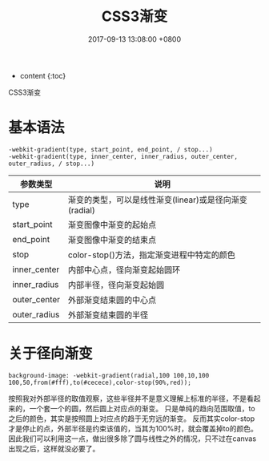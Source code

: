 ﻿---
layout: post
title:  CSS3渐变
date:   2017-09-13 13:08:00 +0800
categories: notes
tag: css
---

* content
{:toc}



CSS3渐变
# 基本语法

```
-webkit-gradient(type, start_point, end_point, / stop...)
-webkit-gradient(type, inner_center, inner_radius, outer_center, outer_radius, / stop...)
```

参数类型 | 说明
---|---
type | 渐变的类型，可以是线性渐变(linear)或是径向渐变(radial)
start_point | 渐变图像中渐变的起始点
end_point | 渐变图像中渐变的结束点
stop |	color-stop()方法，指定渐变进程中特定的颜色
inner_center |  内部中心点，径向渐变起始圆环
inner_radius |	内部半径，径向渐变起始圆
outer_center |	外部渐变结束圆的中心点
outer_radius |	外部渐变结束圆的半径


# 关于径向渐变

```
background-image: -webkit-gradient(radial,100 100,10,100 100,50,from(#fff),to(#cecece),color-stop(90%,red));
```
按照我对外部半径的取值观察，这些半径并不是意义理解上标准的半径，不是看起来的，一个套一个的圆，然后圆上对应点的渐变。
只是单纯的趋向范围取值，to之后的颜色，其实是按照圆上对应点的趋于无穷远的渐变。
反而其实color-stop才是停止的点，外部半径是约束该值的，当其为100%时，就会覆盖掉to的颜色。
因此我们可以利用这一点，做出很多除了圆与线性之外的情况，只不过在canvas出现之后，这样就没必要了。

